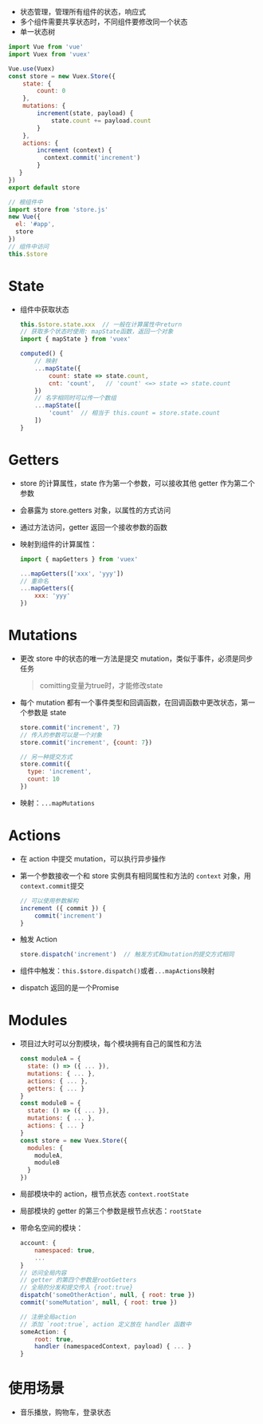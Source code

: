 - 状态管理，管理所有组件的状态，响应式
- 多个组件需要共享状态时，不同组件要修改同一个状态
- 单一状态树

```javascript
import Vue from 'vue'
import Vuex from 'vuex'

Vue.use(Vuex)
const store = new Vuex.Store({
    state: {
        count: 0
    },
    mutations: {
        increment(state, payload) {
            state.count += payload.count
        }
    },
    actions: {
        increment (context) {
          context.commit('increment')
        }
   }
})
export default store

// 根组件中
import store from 'store.js'
new Vue({
  el: '#app',
  store
})
// 组件中访问
this.$store
```

# State

- 组件中获取状态

  ```javascript
  this.$store.state.xxx  // 一般在计算属性中return
  // 获取多个状态时使用: mapState函数，返回一个对象
  import { mapState } from 'vuex'
  
  computed() {
      // 映射
      ...mapState({
          count: state => state.count,
          cnt: 'count',   // 'count' <=> state => state.count
      })
      // 名字相同时可以传一个数组
      ...mapState([
          'count'  // 相当于 this.count = store.state.count
      ])
  }
  ```

# Getters

- store 的计算属性，state 作为第一个参数，可以接收其他 getter 作为第二个参数

- 会暴露为 store.getters 对象，以属性的方式访问

- 通过方法访问，getter 返回一个接收参数的函数

- 映射到组件的计算属性：

  ```javascript
  import { mapGetters } from 'vuex'
  
  ...mapGetters(['xxx', 'yyy'])
  // 重命名
  ...mapGetters({
      xxx: 'yyy'
  })
  ```

# Mutations

- 更改 store 中的状态的唯一方法是提交 mutation，类似于事件，必须是同步任务

  > comitting变量为true时，才能修改state

- 每个 mutation 都有一个事件类型和回调函数，在回调函数中更改状态，第一个参数是 state

  ```javascript
  store.commit('increment', 7)
  // 传入的参数可以是一个对象
  store.commit('increment', {count: 7})
  
  // 另一种提交方式
  store.commit({
    type: 'increment',
    count: 10
  })
  ```

- 映射：`...mapMutations`

# Actions

- 在 action 中提交 mutation，可以执行异步操作

- 第一个参数接收一个和 store 实例具有相同属性和方法的 `context` 对象，用`context.commit`提交

  ```javascript
  // 可以使用参数解构
  increment ({ commit }) {
      commit('increment')
  }
  ```

- 触发 Action

  ```javascript
  store.dispatch('increment')  // 触发方式和mutation的提交方式相同
  ```

- 组件中触发：`this.$store.dispatch()`或者`...mapActions`映射

- dispatch 返回的是一个Promise

# Modules

- 项目过大时可以分割模块，每个模块拥有自己的属性和方法

  ```javascript
  const moduleA = {
    state: () => ({ ... }),
    mutations: { ... },
    actions: { ... },
    getters: { ... }
  }
  const moduleB = {
    state: () => ({ ... }),
    mutations: { ... },
    actions: { ... }
  }
  const store = new Vuex.Store({
    modules: {
      moduleA,
      moduleB
    }
  })
  ```

- 局部模块中的 action，根节点状态 `context.rootState`

- 局部模块的 getter 的第三个参数是根节点状态：`rootState`

- 带命名空间的模块：

  ```javascript
  account: {
      namespaced: true,
      ...
  }
  // 访问全局内容
  // getter 的第四个参数是rootGetters
  // 全局的分发和提交传入 {root:true}
  dispatch('someOtherAction', null, { root: true })
  commit('someMutation', null, { root: true })
  
  // 注册全局action
  // 添加 `root:true`, action 定义放在 handler 函数中
  someAction: {
      root: true,
      handler (namespacedContext, payload) { ... } 
  }
  ```

# 使用场景

- 音乐播放，购物车，登录状态